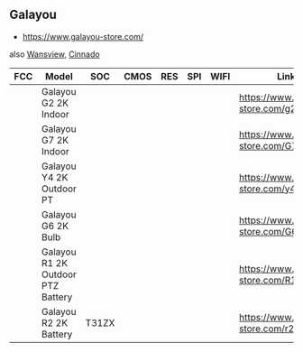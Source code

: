 Galayou
-------
- https://www.galayou-store.com/

also [Wansview](wansview.md), [Cinnado](cinnado.md)

| FCC | Model                             | SOC   | CMOS | RES | SPI | WIFI | Link                             |
|-----|-----------------------------------|-------|------|-----|-----|------|----------------------------------|
|     | Galayou G2 2K Indoor              |       |      |     |     |      | https://www.galayou-store.com/g2 |
|     | Galayou G7 2K Indoor              |       |      |     |     |      | https://www.galayou-store.com/G7 |
|     | Galayou Y4 2K Outdoor PT          |       |      |     |     |      | https://www.galayou-store.com/y4 |
|     | Galayou G6 2K Bulb                |       |      |     |     |      | https://www.galayou-store.com/G6 |
|     | Galayou R1 2K Outdoor PTZ Battery |       |      |     |     |      | https://www.galayou-store.com/R1 |
|     | Galayou R2 2K Battery             | T31ZX |      |     |     |      | https://www.galayou-store.com/r2 |
